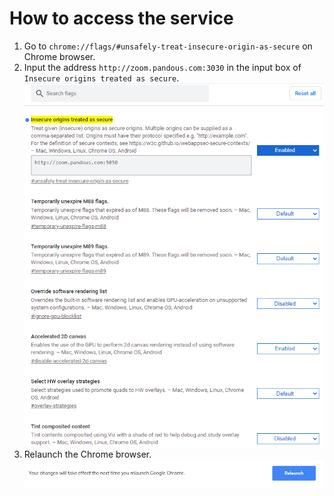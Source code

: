 # How to access the service
1. Go to `chrome://flags/#unsafely-treat-insecure-origin-as-secure` on Chrome browser.
2. Input the address `http://zoom.pandous.com:3030` in the input box of `Insecure origins treated as secure`.
![Insecure origins treated as secure](doc/images/Insecure_origins_treated_as_secure.png)
3. Relaunch the Chrome browser.
![Relaunch button](doc/images/Relaunch.png)
